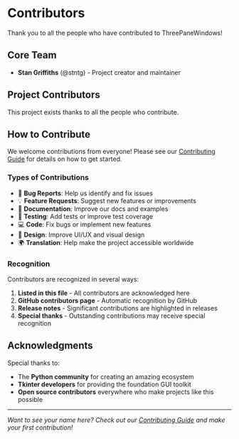 # Contributors

Thank you to all the people who have contributed to ThreePaneWindows!

## Core Team

- **Stan Griffiths** (@stntg) - Project creator and maintainer

## Project Contributors

This project exists thanks to all the people who contribute.

<!-- Contributors will be automatically added here when they make their
     first contribution -->

## How to Contribute

We welcome contributions from everyone! Please see our
[Contributing Guide](CONTRIBUTING.md) for details on how to get started.

### Types of Contributions

- 🐛 **Bug Reports**: Help us identify and fix issues
- 💡 **Feature Requests**: Suggest new features or improvements
- 📝 **Documentation**: Improve our docs and examples
- 🧪 **Testing**: Add tests or improve test coverage
- 💻 **Code**: Fix bugs or implement new features
- 🎨 **Design**: Improve UI/UX and visual design
- 🌍 **Translation**: Help make the project accessible worldwide

### Recognition

Contributors are recognized in several ways:

1. **Listed in this file** - All contributors are acknowledged here
2. **GitHub contributors page** - Automatic recognition by GitHub
3. **Release notes** - Significant contributions are highlighted in
   releases
4. **Special thanks** - Outstanding contributions may receive special
   recognition

## Acknowledgments

Special thanks to:

- The **Python community** for creating an amazing ecosystem
- **Tkinter developers** for providing the foundation GUI toolkit
- **Open source contributors** everywhere who make projects like this
  possible

---

*Want to see your name here? Check out our [Contributing Guide](CONTRIBUTING.md)
and make your first contribution!*

